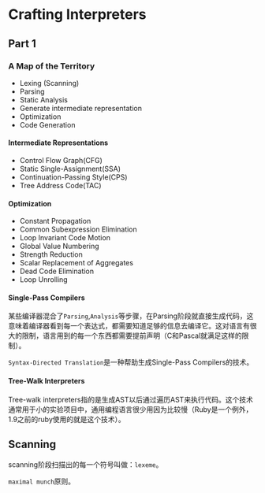 # Crafting Interpreters

##  Part 1

### A Map of the Territory

- Lexing (Scanning)
- Parsing
- Static Analysis
- Generate intermediate representation
- Optimization
- Code Generation

#### Intermediate Representations

- Control Flow Graph(CFG)
- Static Single-Assignment(SSA)
- Continuation-Passing Style(CPS)
- Tree Address Code(TAC)

#### Optimization

- Constant Propagation
- Common Subexpression Elimination
- Loop Invariant Code Motion
- Global Value Numbering
- Strength Reduction
- Scalar Replacement of Aggregates
- Dead Code Elimination
- Loop Unrolling

#### Single-Pass Compilers

某些编译器混合了`Parsing`,`Analysis`等步骤，在Parsing阶段就直接生成代码，这意味着编译器看到每一个表达式，都需要知道足够的信息去编译它。这对语言有很大的限制，语言用到的每一个东西都需要提前声明（C和Pascal就满足这样的限制）。

`Syntax-Directed Translation`是一种帮助生成Single-Pass Compilers的技术。

#### Tree-Walk Interpreters

Tree-walk interpreters指的是生成AST以后通过遍历AST来执行代码。这个技术通常用于小的实验项目中，通用编程语言很少用因为比较慢（Ruby是一个例外，1.9之前的ruby使用的就是这个技术）。

## Scanning

scanning阶段扫描出的每一个符号叫做：`lexeme`。

`maximal munch`原则。